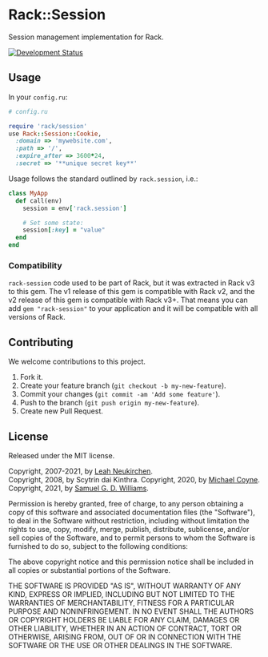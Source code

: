 # Rack::Session

Session management implementation for Rack.

[![Development Status](https://github.com/rack/rack-session/workflows/Test/badge.svg)](https://github.com/rack/rack-session/actions?workflow=Test)

## Usage

In your `config.ru`:

``` ruby
# config.ru

require 'rack/session'
use Rack::Session::Cookie,
  :domain => 'mywebsite.com',
  :path => '/',
  :expire_after => 3600*24,
  :secret => '**unique secret key**'
```

Usage follows the standard outlined by `rack.session`, i.e.:

``` ruby
class MyApp
  def call(env)
    session = env['rack.session']

    # Set some state:
    session[:key] = "value"
  end
end
```

### Compatibility

`rack-session` code used to be part of Rack, but it was extracted in Rack v3 to this gem. The v1 release of this gem is compatible with Rack v2, and the v2 release of this gem is compatible with Rack v3+. That means you can add `gem "rack-session"` to your application and it will be compatible with all versions of Rack.

## Contributing

We welcome contributions to this project.

1.  Fork it.
2.  Create your feature branch (`git checkout -b my-new-feature`).
3.  Commit your changes (`git commit -am 'Add some feature'`).
4.  Push to the branch (`git push origin my-new-feature`).
5.  Create new Pull Request.

## License

Released under the MIT license.

Copyright, 2007-2021, by [Leah Neukirchen](https://leahneukirchen.org).  
Copyright, 2008, by Scytrin dai Kinthra.
Copyright, 2020, by [Michael Coyne](https://michaeljcoyne.me).  
Copyright, 2021, by [Samuel G. D. Williams](https://www.codeotaku.com).

Permission is hereby granted, free of charge, to any person obtaining a copy
of this software and associated documentation files (the "Software"), to deal
in the Software without restriction, including without limitation the rights
to use, copy, modify, merge, publish, distribute, sublicense, and/or sell
copies of the Software, and to permit persons to whom the Software is
furnished to do so, subject to the following conditions:

The above copyright notice and this permission notice shall be included in
all copies or substantial portions of the Software.

THE SOFTWARE IS PROVIDED "AS IS", WITHOUT WARRANTY OF ANY KIND, EXPRESS OR
IMPLIED, INCLUDING BUT NOT LIMITED TO THE WARRANTIES OF MERCHANTABILITY,
FITNESS FOR A PARTICULAR PURPOSE AND NONINFRINGEMENT. IN NO EVENT SHALL THE
AUTHORS OR COPYRIGHT HOLDERS BE LIABLE FOR ANY CLAIM, DAMAGES OR OTHER
LIABILITY, WHETHER IN AN ACTION OF CONTRACT, TORT OR OTHERWISE, ARISING FROM,
OUT OF OR IN CONNECTION WITH THE SOFTWARE OR THE USE OR OTHER DEALINGS IN
THE SOFTWARE.
